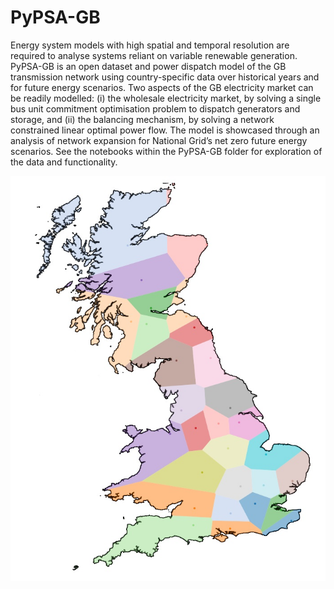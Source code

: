 # PyPSA-GB

Energy system models with high spatial and temporal resolution are required to analyse systems reliant on variable renewable generation.  PyPSA-GB is an open dataset and power dispatch model of the GB transmission network using country-specific data over historical years and for future energy scenarios. Two aspects of the GB electricity market can be readily modelled: (i) the wholesale electricity market, by solving a single bus unit commitment optimisation problem to dispatch generators and storage, and (ii) the balancing mechanism, by solving a network constrained linear optimal power flow. The model is showcased through an analysis of network expansion for National Grid’s net zero future energy scenarios. See the notebooks within the PyPSA-GB folder for exploration of the data and functionality.

![PyPSA-GB Reduced Network Model](pics/voronoi_reduced_model.jpg)
